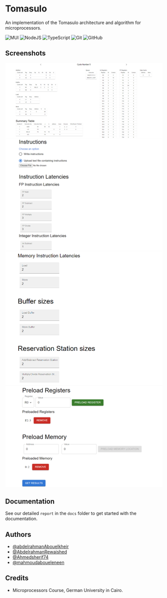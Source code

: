 # Tomasulo

An implementation of the Tomasulo architecture and algorithm for microprocessors.

![MUI](https://img.shields.io/badge/MUI-%230081CB.svg?style=for-the-badge&logo=mui&logoColor=white)
![NodeJS](https://img.shields.io/badge/node.js-6DA55F?style=for-the-badge&logo=node.js&logoColor=white)
![TypeScript](https://img.shields.io/badge/typescript-%23007ACC.svg?style=for-the-badge&logo=typescript&logoColor=white)
![Git](https://img.shields.io/badge/git-%23F05033.svg?style=for-the-badge&logo=git&logoColor=white)
![GitHub](https://img.shields.io/badge/github-%23121011.svg?style=for-the-badge&logo=github&logoColor=white)

## Screenshots

![Output](docs/demo/output.png)
![Input](docs/demo/input1.png)
![Input](docs/demo/input2.png)
![Input](docs/demo/input3.png)

## Documentation

See our detailed `report` in the `docs` folder to get started with the documentation.

## Authors

-   [@abdelrahmanAbouelkheir](https://github.com/abdelrahmanAbouelkheir)
-   [@AbdelrahmanRewaished](https://github.com/AbdelrahmanRewaished)
-   [@Ahmedsherif74](https://github.com/Ahmedsherif74)
-   [@mahmoudaboueleneen](https://github.com/mahmoudaboueleneen)

## Credits

-   Microprocessors Course, German University in Cairo.
